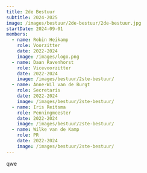 ```yaml
---
title: 2de Bestuur
subtitle: 2024-2025
image: /images/bestuur/2de-bestuur/2de-bestuur.jpg
startDate: 2024-09-01
members:
  - name: Robin Heikamp
    role: Voorzitter
    date: 2022-2024
    image: /images/logo.png
  - name: Daan Ravenhorst
    role: Vicevoorzitter
    date: 2022-2024
    image: /images/bestuur/2ste-bestuur/
  - name: Anne-Wil van de Burgt
    role: Secretaris
    date: 2022-2024
    image: /images/bestuur/2ste-bestuur/
  - name: Iris Reitsma
    role: Penningmeester
    date: 2022-2024
    image: /images/bestuur/2ste-bestuur/
  - name: Wilke van de Kamp
    role: PR
    date: 2022-2024
    image: /images/bestuur/2ste-bestuur/
---
```

qwe
<!-- Geïnspireerd door wat onze oprichters neer hebben gezet, nemen wij met enthousiasme het stokje over komend jaar. We zullen voor jullie klaarstaan en blijven werken aan het door laten groeien van de studievereniging.
<br>
<br>
Mocht je enige vragen hebben of ons willen leren kennen,
schiet ons gerust even aan! -->
